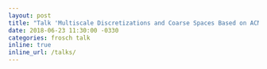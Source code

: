 ```yaml
---
layout: post
title: "Talk 'Multiscale Discretizations and Coarse Spaces Based on ACMS' at the DD25 conference, St. John's, Canada"
date: 2018-06-23 11:30:00 -0330
categories: frosch talk
inline: true
inline_url: /talks/
---
```

